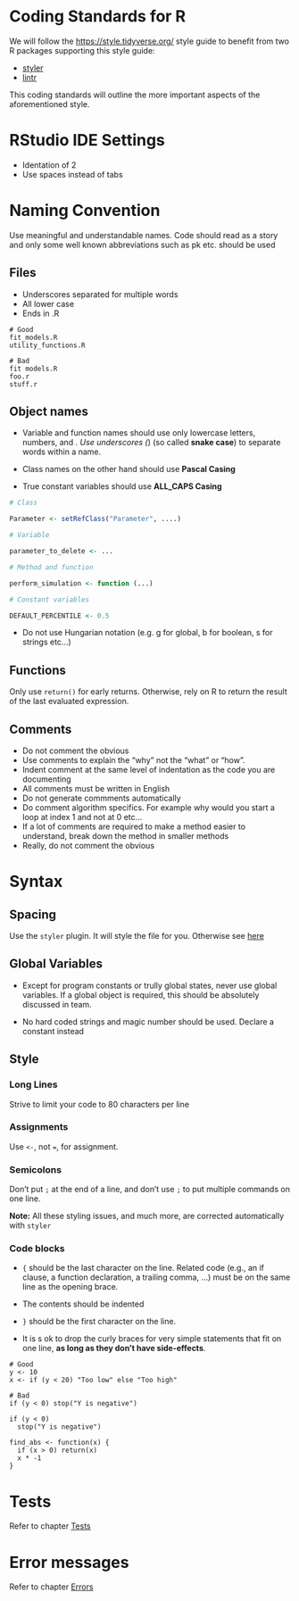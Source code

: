 # Coding Standards for R

We will follow the https://style.tidyverse.org/ style guide to benefit from two R packages supporting this style guide:

- [styler](http://styler.r-lib.org/)
- [lintr](https://github.com/jimhester/lintr)

This coding standards will outline the more important aspects of the aforementioned style.

# RStudio IDE Settings

- Identation of 2
- Use spaces instead of tabs

# Naming Convention

Use meaningful and understandable names. Code should read as a story and only some well known abbreviations such as pk etc. should be used

## Files

- Underscores separated for multiple words
- All lower case
- Ends in .R

```
# Good
fit_models.R
utility_functions.R

# Bad
fit models.R
foo.r
stuff.r
```

## Object names

- Variable and function names should use only lowercase letters, numbers, and _. Use underscores (_) (so called **snake case**) to separate words within a name.

- Class names on the other hand should use **Pascal Casing**

- True constant variables should use **ALL_CAPS Casing**

```R
# Class

Parameter <- setRefClass("Parameter", ....)

# Variable

parameter_to_delete <- ...

# Method and function

perform_simulation <- function (...)

# Constant variables

DEFAULT_PERCENTILE <- 0.5
```

- Do not use Hungarian notation (e.g. g for global, b for boolean, s for strings etc...)

## Functions

Only use `return()` for early returns. Otherwise, rely on R to return the result of the last evaluated expression.

## Comments

- Do not comment the obvious
- Use comments to explain the “why” not the “what” or “how”.
- Indent comment at the same level of indentation as the code you are documenting
- All comments must be written in English
- Do not generate commments automatically
- Do comment algorithm specifics. For example why would you start a loop at index 1 and not at 0 etc...
- If a lot of comments are required to make a method easier to understand, break down the method in smaller methods
- Really, do not comment the obvious

# Syntax

## Spacing

Use the `styler` plugin. It will style the file for you. Otherwise see [here](https://style.tidyverse.org/syntax.html#spacing)

## Global Variables

- Except for program constants or trully global states, never use global variables. If a global object is required, this should be absolutely discussed in team.

- No hard coded strings and magic number should be used. Declare a constant instead

## Style

### Long Lines

Strive to limit your code to 80 characters per line

### Assignments

Use `<-`, not `=`, for assignment.

### Semicolons

Don’t put `;` at the end of a line, and don’t use `;` to put multiple commands on one line.

**Note:** All these styling issues, and much more, are corrected automatically with `styler`

### Code blocks

- `{` should be the last character on the line. Related code (e.g., an if clause, a function declaration, a trailing comma, …) must be on the same line as the opening brace.

- The contents should be indented

- `}` should be the first character on the line.

- It is s ok to drop the curly braces for very simple statements that fit on one line, **as long as they don’t have side-effects**.

```
# Good
y <- 10
x <- if (y < 20) "Too low" else "Too high"

# Bad
if (y < 0) stop("Y is negative")

if (y < 0)
  stop("Y is negative")

find_abs <- function(x) {
  if (x > 0) return(x)
  x * -1
}
```

# Tests

Refer to chapter [Tests](https://style.tidyverse.org/tests.html)

# Error messages

Refer to chapter [Errors](https://style.tidyverse.org/error-messages.html)
